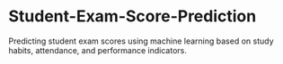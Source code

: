 # Student-Exam-Score-Prediction
Predicting student exam scores using machine learning based on study habits, attendance, and performance indicators.
